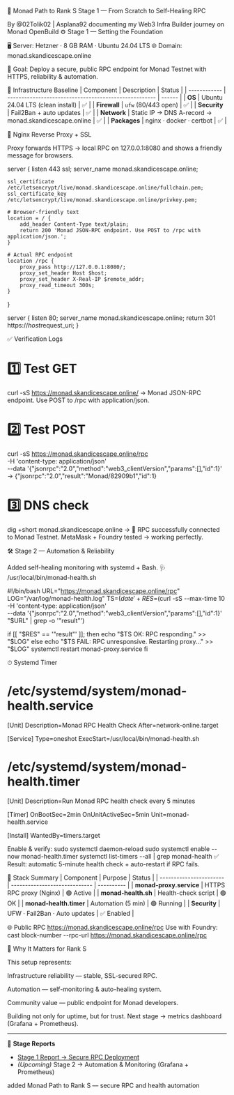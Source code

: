 🧭 Monad Path to Rank S
Stage 1 — From Scratch to Self-Healing RPC

By @02Tolik02 | Asplana92
documenting my Web3 Infra Builder journey on Monad OpenBuild
⚙️ Stage 1 — Setting the Foundation

🖥 Server: Hetzner · 8 GB RAM · Ubuntu 24.04 LTS
🌐 Domain: monad.skandicescape.online

🎯 Goal: Deploy a secure, public RPC endpoint for Monad Testnet
with HTTPS, reliability & automation.

🧱 Infrastructure Baseline
| Component    | Description                                           | Status |
| ------------ | ----------------------------------------------------- | ------ |
| **OS**       | Ubuntu 24.04 LTS (clean install)                      | ✅      |
| **Firewall** | `ufw` (80/443 open)                                   | ✅      |
| **Security** | Fail2Ban + auto updates                               | ✅      |
| **Network**  | Static IP → DNS A-record → monad.skandicescape.online | ✅      |
| **Packages** | nginx · docker · certbot                              | ✅      |


🔐 Nginx Reverse Proxy + SSL

Proxy forwards HTTPS → local RPC on 127.0.0.1:8080
and shows a friendly message for browsers.

server {
    listen 443 ssl;
    server_name monad.skandicescape.online;

    ssl_certificate     /etc/letsencrypt/live/monad.skandicescape.online/fullchain.pem;
    ssl_certificate_key /etc/letsencrypt/live/monad.skandicescape.online/privkey.pem;

    # Browser-friendly text
    location = / {
        add_header Content-Type text/plain;
        return 200 'Monad JSON-RPC endpoint. Use POST to /rpc with application/json.';
    }

    # Actual RPC endpoint
    location /rpc {
        proxy_pass http://127.0.0.1:8080/;
        proxy_set_header Host $host;
        proxy_set_header X-Real-IP $remote_addr;
        proxy_read_timeout 300s;
    }
}

server {
    listen 80;
    server_name monad.skandicescape.online;
    return 301 https://$host$request_uri;
}

✅ Verification Logs

# 1️⃣ Test GET
curl -sS https://monad.skandicescape.online/
→ Monad JSON-RPC endpoint. Use POST to /rpc with application/json.

# 2️⃣ Test POST
curl -sS https://monad.skandicescape.online/rpc \
  -H 'content-type: application/json' \
  --data '{"jsonrpc":"2.0","method":"web3_clientVersion","params":[],"id":1}'
→ {"jsonrpc":"2.0","result":"Monad/82909b1","id":1}

# 3️⃣ DNS check
dig +short monad.skandicescape.online
→ <server-IP-hidden-for-security>
📡 RPC successfully connected to Monad Testnet.
MetaMask + Foundry tested → working perfectly.



🛠 Stage 2 — Automation & Reliability

Added self-healing monitoring with systemd + Bash.
🩺 /usr/local/bin/monad-health.sh

#!/bin/bash
URL="https://monad.skandicescape.online/rpc"
LOG="/var/log/monad-health.log"
TS=$(date '+%F %T')
RES=$(curl -sS --max-time 10 -H 'content-type: application/json' \
  --data '{"jsonrpc":"2.0","method":"web3_clientVersion","params":[],"id":1}' \
  "$URL" | grep -o '"result"')

if [[ "$RES" == '"result"' ]]; then
  echo "$TS OK: RPC responding." >> "$LOG"
else
  echo "$TS FAIL: RPC unresponsive. Restarting proxy..." >> "$LOG"
  systemctl restart monad-proxy.service
fi

⏱ Systemd Timer

# /etc/systemd/system/monad-health.service
[Unit]
Description=Monad RPC Health Check
After=network-online.target

[Service]
Type=oneshot
ExecStart=/usr/local/bin/monad-health.sh
# /etc/systemd/system/monad-health.timer
[Unit]
Description=Run Monad RPC health check every 5 minutes

[Timer]
OnBootSec=2min
OnUnitActiveSec=5min
Unit=monad-health.service

[Install]
WantedBy=timers.target


Enable & verify:
sudo systemctl daemon-reload
sudo systemctl enable --now monad-health.timer
systemctl list-timers --all | grep monad-health
✅ Result: automatic 5-minute health check + auto-restart if RPC fails.

🧩 Stack Summary
| Component               | Purpose                       | Status     |
| ----------------------- | ----------------------------- | ---------- |
| **monad-proxy.service** | HTTPS RPC proxy (Nginx)       | 🟢 Active  |
| **monad-health.sh**     | Health-check script           | 🟢 OK      |
| **monad-health.timer**  | Automation (5 min)            | 🟢 Running |
| **Security**            | UFW · Fail2Ban · Auto updates | ✅ Enabled  |


🌐 Public RPC
https://monad.skandicescape.online/rpc
Use with Foundry:
cast block-number --rpc-url https://monad.skandicescape.online/rpc


🧠 Why It Matters for Rank S

This setup represents:

Infrastructure reliability — stable, SSL-secured RPC.

Automation — self-monitoring & auto-healing system.

Community value — public endpoint for Monad developers.

Building not only for uptime, but for trust.
Next stage → metrics dashboard (Grafana + Prometheus).



---

📄 **Stage Reports**
- [Stage 1 Report → Secure RPC Deployment](./Stage-1_Report.md)
- *(Upcoming)* Stage 2 → Automation & Monitoring (Grafana + Prometheus)







added Monad Path to Rank S — secure RPC and health automation


